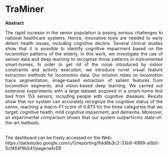 # TraMiner
<strong> Abstract </strong> <br/>
<p align="justify"> The rapid increase in the senior population is posing serious challenges to national healthcare systems. Hence, innovative tools are needed to early detect health issues, including cognitive decline. Several clinical studies show that it is possible to identify cognitive impairment based on the locomotion patterns of the elderly. In this work, we investigate the use of sensor data and deep learning to recognize those patterns in instrumented smart-homes. In order to get rid of the noise introduced by indoor constraints and activity execution, we introduce novel visual feature extraction methods for locomotion data. Our solution relies on locomotion trace segmentation, image-based extraction of salient features from locomotion segments, and vision-based deep learning. We carried out extensive experiments with a large dataset acquired in a smart-home test bed from 153 seniors, including people with cognitive diseases. Results show that our system can accurately recognize the cognitive status of the senior, reaching a macro-F1 score of 0.873 for the three categories that we target: cognitive health, mild cognitive impairment, and dementia. Moreover, an experimental comparison shows that our system outperforms state-of-the-art methods.</p>
<br/>
The dashboard can be freely accessed on the Web: https://datastudio.google.com/u/0/reporting/9dd6b3c2-33b9-4999-a0b0-5cf464f9b541/page/wArEB
